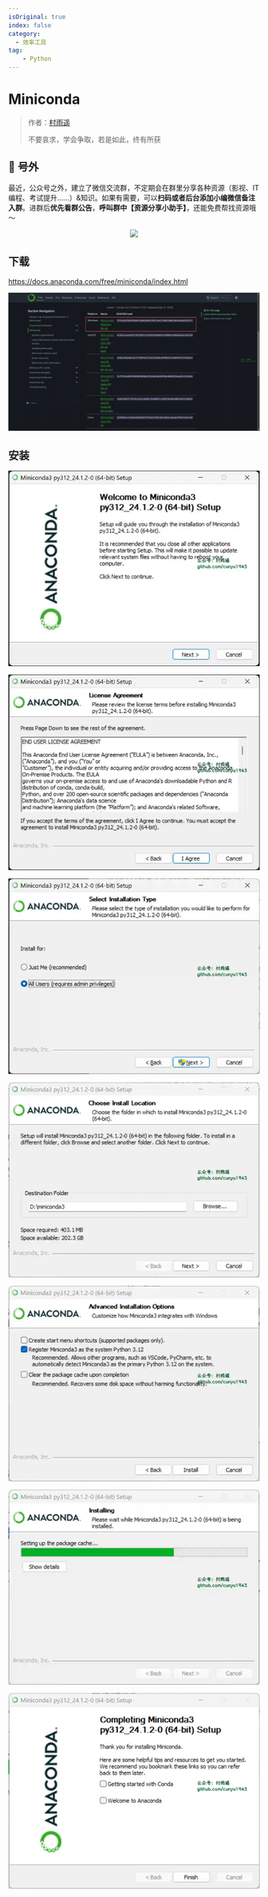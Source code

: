 ```yaml
---
isOriginal: true
index: false
category:
  - 效率工具
tag:
    - Python
---
```


# Miniconda

> 作者：[村雨遥](https://github.com/cunyu1943)
> 
> 不要哀求，学会争取，若是如此，终有所获
> 
>

## 🎈 号外

最近，公众号之外，建立了微信交流群，不定期会在群里分享各种资源（影视、IT 编程、考试提升……）&知识。如果有需要，可以**扫码或者后台添加小编微信备注入群**。进群后**优先看群公告**，**呼叫群中【资源分享小助手】**，还能免费帮找资源哦～

<center>
<img src="/contact/wxgroup.jpg" width="150"> 
</center>

## 下载

https://docs.anaconda.com/free/miniconda/index.html

![](assets/20240313-miniconda/chrome_1710289415.webp)

## 安装

![](assets/20240313-miniconda/Miniconda3-latest-Windows-x86_64_1710289459.webp)

![](assets/20240313-miniconda/Miniconda3-latest-Windows-x86_64_1710289492.webp)

![](assets/20240313-miniconda/Miniconda3-latest-Windows-x86_64_1710289513.webp)

![](assets/20240313-miniconda/Miniconda3-latest-Windows-x86_64_1710289548.webp)

![](assets/20240313-miniconda/Miniconda3-latest-Windows-x86_64_1710289589.webp)

![](assets/20240313-miniconda/Miniconda3-latest-Windows-x86_64_1710289609.webp)



![](assets/20240313-miniconda/Miniconda3-latest-Windows-x86_64_1710289680.webp)